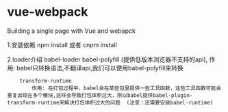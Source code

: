 # vue-webpack
Building a single page with Vue and webapck

1.安装依赖 
    npm install 或者 cnpm install


2.loader介绍
    babel-loader 
        babel-polyfill (提供低版本浏览器不支持的api),
            作用: babel只转换语法,不翻译api,我们可以使用babel-polyfill来转换

        transform-runtime  
            作用: 在打包过程中，babel会在某些包里提供一些工具函数，这些工具函数可能会重复出现在多个模块,这样会导致打包体积过大，所以babel提供babel-plugin-transform-runtime来解决打包体积过大的问题  (注意：还需要安装babel-runtime)
